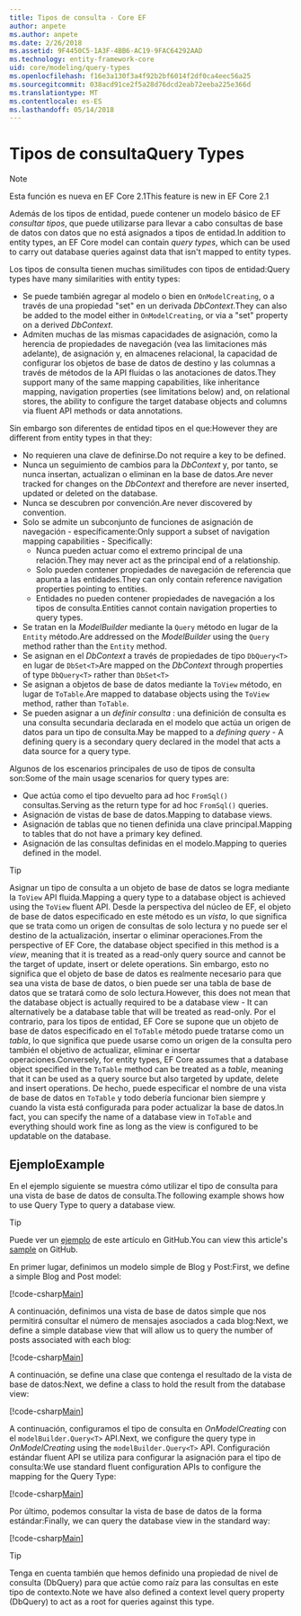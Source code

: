```yaml
---
title: Tipos de consulta - Core EF
author: anpete
ms.author: anpete
ms.date: 2/26/2018
ms.assetid: 9F4450C5-1A3F-4BB6-AC19-9FAC64292AAD
ms.technology: entity-framework-core
uid: core/modeling/query-types
ms.openlocfilehash: f16e3a130f3a4f92b2bf6014f2df0ca4eec56a25
ms.sourcegitcommit: 038acd91ce2f5a28d76dcd2eab72eeba225e366d
ms.translationtype: MT
ms.contentlocale: es-ES
ms.lasthandoff: 05/14/2018
---
```

# <a name="query-types"></a><span data-ttu-id="e91b2-102">Tipos de consulta</span><span class="sxs-lookup"><span data-stu-id="e91b2-102">Query Types</span></span>
> [!NOTE]
> <span data-ttu-id="e91b2-103">Esta función es nueva en EF Core 2.1</span><span class="sxs-lookup"><span data-stu-id="e91b2-103">This feature is new in EF Core 2.1</span></span>

<span data-ttu-id="e91b2-104">Además de los tipos de entidad, puede contener un modelo básico de EF _consultar tipos_, que puede utilizarse para llevar a cabo consultas de base de datos con datos que no está asignados a tipos de entidad.</span><span class="sxs-lookup"><span data-stu-id="e91b2-104">In addition to entity types, an EF Core model can contain _query types_, which can be used to carry out database queries against data that isn't mapped to entity types.</span></span>

<span data-ttu-id="e91b2-105">Los tipos de consulta tienen muchas similitudes con tipos de entidad:</span><span class="sxs-lookup"><span data-stu-id="e91b2-105">Query types have many similarities with entity types:</span></span>

- <span data-ttu-id="e91b2-106">Se puede también agregar al modelo o bien en `OnModelCreating`, o a través de una propiedad "set" en un derivada _DbContext_.</span><span class="sxs-lookup"><span data-stu-id="e91b2-106">They can also be added to the model either in `OnModelCreating`, or via a "set" property on a derived _DbContext_.</span></span>
- <span data-ttu-id="e91b2-107">Admiten muchas de las mismas capacidades de asignación, como la herencia de propiedades de navegación (vea las limitaciones más adelante), de asignación y, en almacenes relacional, la capacidad de configurar los objetos de base de datos de destino y las columnas a través de métodos de la API fluidas o las anotaciones de datos.</span><span class="sxs-lookup"><span data-stu-id="e91b2-107">They support many of the same mapping capabilities, like inheritance mapping, navigation properties (see limitations below) and, on relational stores, the ability to configure the target database objects and columns via fluent API methods or data annotations.</span></span>

<span data-ttu-id="e91b2-108">Sin embargo son diferentes de entidad tipos en el que:</span><span class="sxs-lookup"><span data-stu-id="e91b2-108">However they are different from entity types in that they:</span></span>

- <span data-ttu-id="e91b2-109">No requieren una clave de definirse.</span><span class="sxs-lookup"><span data-stu-id="e91b2-109">Do not require a key to be defined.</span></span>
- <span data-ttu-id="e91b2-110">Nunca un seguimiento de cambios para la _DbContext_ y, por tanto, se nunca insertan, actualizan o eliminan en la base de datos.</span><span class="sxs-lookup"><span data-stu-id="e91b2-110">Are never tracked for changes on the _DbContext_ and therefore are never inserted, updated or deleted on the database.</span></span>
- <span data-ttu-id="e91b2-111">Nunca se descubren por convención.</span><span class="sxs-lookup"><span data-stu-id="e91b2-111">Are never discovered by convention.</span></span>
- <span data-ttu-id="e91b2-112">Solo se admite un subconjunto de funciones de asignación de navegación - específicamente:</span><span class="sxs-lookup"><span data-stu-id="e91b2-112">Only support a subset of navigation mapping capabilities - Specifically:</span></span>
  - <span data-ttu-id="e91b2-113">Nunca pueden actuar como el extremo principal de una relación.</span><span class="sxs-lookup"><span data-stu-id="e91b2-113">They may never act as the principal end of a relationship.</span></span>
  - <span data-ttu-id="e91b2-114">Solo pueden contener propiedades de navegación de referencia que apunta a las entidades.</span><span class="sxs-lookup"><span data-stu-id="e91b2-114">They can only contain reference navigation properties pointing to entities.</span></span>
  - <span data-ttu-id="e91b2-115">Entidades no pueden contener propiedades de navegación a los tipos de consulta.</span><span class="sxs-lookup"><span data-stu-id="e91b2-115">Entities cannot contain navigation properties to query types.</span></span>
- <span data-ttu-id="e91b2-116">Se tratan en la _ModelBuilder_ mediante la `Query` método en lugar de la `Entity` método.</span><span class="sxs-lookup"><span data-stu-id="e91b2-116">Are addressed on the _ModelBuilder_ using the `Query` method rather than the `Entity` method.</span></span>
- <span data-ttu-id="e91b2-117">Se asignan en el _DbContext_ a través de propiedades de tipo `DbQuery<T>` en lugar de `DbSet<T>`</span><span class="sxs-lookup"><span data-stu-id="e91b2-117">Are mapped on the _DbContext_ through properties of type `DbQuery<T>` rather than `DbSet<T>`</span></span>
- <span data-ttu-id="e91b2-118">Se asignan a objetos de base de datos mediante la `ToView` método, en lugar de `ToTable`.</span><span class="sxs-lookup"><span data-stu-id="e91b2-118">Are mapped to database objects using the `ToView` method, rather than `ToTable`.</span></span>
- <span data-ttu-id="e91b2-119">Se pueden asignar a un _definir consulta_ : una definición de consulta es una consulta secundaria declarada en el modelo que actúa un origen de datos para un tipo de consulta.</span><span class="sxs-lookup"><span data-stu-id="e91b2-119">May be mapped to a _defining query_ - A defining query is a secondary query declared in the model that acts a data source for a query type.</span></span>

<span data-ttu-id="e91b2-120">Algunos de los escenarios principales de uso de tipos de consulta son:</span><span class="sxs-lookup"><span data-stu-id="e91b2-120">Some of the main usage scenarios for query types are:</span></span>

- <span data-ttu-id="e91b2-121">Que actúa como el tipo devuelto para ad hoc `FromSql()` consultas.</span><span class="sxs-lookup"><span data-stu-id="e91b2-121">Serving as the return type for ad hoc `FromSql()` queries.</span></span>
- <span data-ttu-id="e91b2-122">Asignación de vistas de base de datos.</span><span class="sxs-lookup"><span data-stu-id="e91b2-122">Mapping to database views.</span></span>
- <span data-ttu-id="e91b2-123">Asignación de tablas que no tienen definida una clave principal.</span><span class="sxs-lookup"><span data-stu-id="e91b2-123">Mapping to tables that do not have a primary key defined.</span></span>
- <span data-ttu-id="e91b2-124">Asignación de las consultas definidas en el modelo.</span><span class="sxs-lookup"><span data-stu-id="e91b2-124">Mapping to queries defined in the model.</span></span>

> [!TIP]
> <span data-ttu-id="e91b2-125">Asignar un tipo de consulta a un objeto de base de datos se logra mediante la `ToView` API fluida.</span><span class="sxs-lookup"><span data-stu-id="e91b2-125">Mapping a query type to a database object is achieved using the `ToView` fluent API.</span></span> <span data-ttu-id="e91b2-126">Desde la perspectiva del núcleo de EF, el objeto de base de datos especificado en este método es un _vista_, lo que significa que se trata como un origen de consultas de solo lectura y no puede ser el destino de la actualización, insertar o eliminar operaciones.</span><span class="sxs-lookup"><span data-stu-id="e91b2-126">From the perspective of EF Core, the database object specified in this method is a _view_, meaning that it is treated as a read-only query source and cannot be the target of update, insert or delete operations.</span></span> <span data-ttu-id="e91b2-127">Sin embargo, esto no significa que el objeto de base de datos es realmente necesario para que sea una vista de base de datos, o bien puede ser una tabla de base de datos que se tratará como de solo lectura.</span><span class="sxs-lookup"><span data-stu-id="e91b2-127">However, this does not mean that the database object is actually required to be a database view - It can alternatively be a database table that will be treated as read-only.</span></span> <span data-ttu-id="e91b2-128">Por el contrario, para los tipos de entidad, EF Core se supone que un objeto de base de datos especificado en el `ToTable` método puede tratarse como un _tabla_, lo que significa que puede usarse como un origen de la consulta pero también el objetivo de actualizar, eliminar e insertar operaciones.</span><span class="sxs-lookup"><span data-stu-id="e91b2-128">Conversely, for entity types, EF Core assumes that a database object specified in the `ToTable` method can be treated as a _table_, meaning that it can be used as a query source but also targeted by update, delete and insert operations.</span></span> <span data-ttu-id="e91b2-129">De hecho, puede especificar el nombre de una vista de base de datos en `ToTable` y todo debería funcionar bien siempre y cuando la vista está configurada para poder actualizar la base de datos.</span><span class="sxs-lookup"><span data-stu-id="e91b2-129">In fact, you can specify the name of a database view in `ToTable` and everything should work fine as long as the view is configured to be updatable on the database.</span></span>

## <a name="example"></a><span data-ttu-id="e91b2-130">Ejemplo</span><span class="sxs-lookup"><span data-stu-id="e91b2-130">Example</span></span>

<span data-ttu-id="e91b2-131">En el ejemplo siguiente se muestra cómo utilizar el tipo de consulta para una vista de base de datos de consulta.</span><span class="sxs-lookup"><span data-stu-id="e91b2-131">The following example shows how to use Query Type to query a database view.</span></span>

> [!TIP]
> <span data-ttu-id="e91b2-132">Puede ver un [ejemplo](https://github.com/aspnet/EntityFrameworkCore/tree/dev/samples/QueryTypes) de este artículo en GitHub.</span><span class="sxs-lookup"><span data-stu-id="e91b2-132">You can view this article's [sample](https://github.com/aspnet/EntityFrameworkCore/tree/dev/samples/QueryTypes) on GitHub.</span></span>

<span data-ttu-id="e91b2-133">En primer lugar, definimos un modelo simple de Blog y Post:</span><span class="sxs-lookup"><span data-stu-id="e91b2-133">First, we define a simple Blog and Post model:</span></span>

[!code-csharp[Main](../../../efcore-dev/samples/QueryTypes/Program.cs#Entities)]

<span data-ttu-id="e91b2-134">A continuación, definimos una vista de base de datos simple que nos permitirá consultar el número de mensajes asociados a cada blog:</span><span class="sxs-lookup"><span data-stu-id="e91b2-134">Next, we define a simple database view that will allow us to query the number of posts associated with each blog:</span></span>

[!code-csharp[Main](../../../efcore-dev/samples/QueryTypes/Program.cs#View)]

<span data-ttu-id="e91b2-135">A continuación, se define una clase que contenga el resultado de la vista de base de datos:</span><span class="sxs-lookup"><span data-stu-id="e91b2-135">Next, we define a class to hold the result from the database view:</span></span>

[!code-csharp[Main](../../../efcore-dev/samples/QueryTypes/Program.cs#QueryType)]

<span data-ttu-id="e91b2-136">A continuación, configuramos el tipo de consulta en _OnModelCreating_ con el `modelBuilder.Query<T>` API.</span><span class="sxs-lookup"><span data-stu-id="e91b2-136">Next, we configure the query type in _OnModelCreating_ using the `modelBuilder.Query<T>` API.</span></span>
<span data-ttu-id="e91b2-137">Configuración estándar fluent API se utiliza para configurar la asignación para el tipo de consulta:</span><span class="sxs-lookup"><span data-stu-id="e91b2-137">We use standard fluent configuration APIs to configure the mapping for the Query Type:</span></span>

[!code-csharp[Main](../../../efcore-dev/samples/QueryTypes/Program.cs#Configuration)]

<span data-ttu-id="e91b2-138">Por último, podemos consultar la vista de base de datos de la forma estándar:</span><span class="sxs-lookup"><span data-stu-id="e91b2-138">Finally, we can query the database view in the standard way:</span></span>

[!code-csharp[Main](../../../efcore-dev/samples/QueryTypes/Program.cs#Query)]

> [!TIP]
> <span data-ttu-id="e91b2-139">Tenga en cuenta también que hemos definido una propiedad de nivel de consulta (DbQuery) para que actúe como raíz para las consultas en este tipo de contexto.</span><span class="sxs-lookup"><span data-stu-id="e91b2-139">Note we have also defined a context level query property (DbQuery) to act as a root for queries against this type.</span></span>
